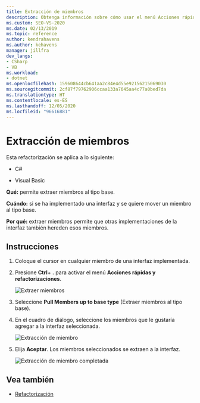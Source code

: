 ```yaml
---
title: Extracción de miembros
description: Obtenga información sobre cómo usar el menú Acciones rápidas y refactorizaciones para extraer miembros hasta un tipo base.
ms.custom: SEO-VS-2020
ms.date: 02/13/2019
ms.topic: reference
author: kendrahavens
ms.author: kehavens
manager: jillfra
dev_langs:
- CSharp
- VB
ms.workload:
- dotnet
ms.openlocfilehash: 159608644cb641aa2c84e4d55e92156215069030
ms.sourcegitcommit: 2cf87f79762906ccaa133a7645aa4c77a0bed7da
ms.translationtype: HT
ms.contentlocale: es-ES
ms.lasthandoff: 12/05/2020
ms.locfileid: "96616881"
---
```

# <a name="pull-members-up"></a>Extracción de miembros

Esta refactorización se aplica a lo siguiente:

- C#

- Visual Basic

**Qué:** permite extraer miembros al tipo base.

**Cuándo:** si se ha implementado una interfaz y se quiere mover un miembro al tipo base.

**Por qué:** extraer miembros permite que otras implementaciones de la interfaz también hereden esos miembros.

## <a name="how-to"></a>Instrucciones

1. Coloque el cursor en cualquier miembro de una interfaz implementada.
2. Presione **Ctrl**+ **.** para activar el menú **Acciones rápidas y refactorizaciones**.

   ![Extraer miembros](media/pull-members-up.png)

2. Seleccione **Pull Members up to base type** (Extraer miembros al tipo base).

3. En el cuadro de diálogo, seleccione los miembros que le gustaría agregar a la interfaz seleccionada.

   ![Extracción de miembro](media/pull-members-up-dialog.png)

4. Elija **Aceptar**. Los miembros seleccionados se extraen a la interfaz.

   ![Extracción de miembro completada](media/pull-members-up-completed.png)

## <a name="see-also"></a>Vea también

- [Refactorización](../refactoring-in-visual-studio.md)
